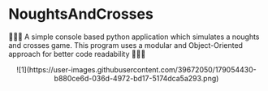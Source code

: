 # NoughtsAndCrosses
🔅🔅🔅 A simple console based python application which simulates a noughts and crosses game. This program uses a modular and Object-Oriented approach for better code readability 🔅🔅🔅

  
<p align="center">
![1](https://user-images.githubusercontent.com/39672050/179054430-b880ce6d-036d-4972-bd17-5174dca5a293.png)
 
</p>

  



